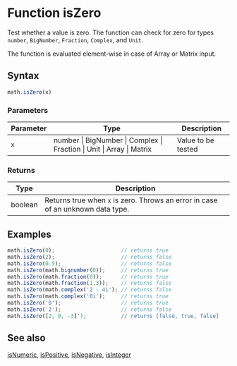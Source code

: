 <!-- Note: This file is automatically generated from source code comments. Changes made in this file will be overridden. -->

# Function isZero

Test whether a value is zero.
The function can check for zero for types `number`, `BigNumber`, `Fraction`,
`Complex`, and `Unit`.

The function is evaluated element-wise in case of Array or Matrix input.


## Syntax

```js
math.isZero(x)
```

### Parameters

Parameter | Type | Description
--------- | ---- | -----------
`x` | number &#124; BigNumber &#124; Complex &#124; Fraction &#124; Unit &#124; Array &#124; Matrix | Value to be tested

### Returns

Type | Description
---- | -----------
boolean | Returns true when `x` is zero. Throws an error in case of an unknown data type.


## Examples

```js
math.isZero(0);                     // returns true
math.isZero(2);                     // returns false
math.isZero(0.5);                   // returns false
math.isZero(math.bignumber(0));     // returns true
math.isZero(math.fraction(0));      // returns true
math.isZero(math.fraction(1,3));    // returns false
math.isZero(math.complex('2 - 4i'); // returns false
math.isZero(math.complex('0i');     // returns true
math.isZero('0');                   // returns true
math.isZero('2');                   // returns false
math.isZero([2, 0, -3]');           // returns [false, true, false]
```


## See also

[isNumeric](isNumeric.md),
[isPositive](isPositive.md),
[isNegative](isNegative.md),
[isInteger](isInteger.md)
